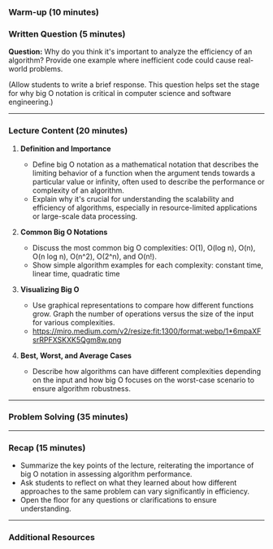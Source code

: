 ### Warm-up (10 minutes)

### Written Question (5 minutes)

**Question:** Why do you think it's important to analyze the efficiency of an algorithm? Provide one example where inefficient code could cause real-world problems.

(Allow students to write a brief response. This question helps set the stage for why big O notation is critical in computer science and software engineering.)

---

### Lecture Content (20 minutes)

1. **Definition and Importance**

   - Define big O notation as a mathematical notation that describes the limiting behavior of a function when the argument tends towards a particular value or infinity, often used to describe the performance or complexity of an algorithm.
   - Explain why it's crucial for understanding the scalability and efficiency of algorithms, especially in resource-limited applications or large-scale data processing.

2. **Common Big O Notations**

   - Discuss the most common big O complexities: O(1), O(log n), O(n), O(n log n), O(n^2), O(2^n), and O(n!).
   - Show simple algorithm examples for each complexity: constant time, linear time, quadratic time

3. **Visualizing Big O**

   - Use graphical representations to compare how different functions grow. Graph the number of operations versus the size of the input for various complexities.
   - https://miro.medium.com/v2/resize:fit:1300/format:webp/1*6mpaXFsrRPFXSKXK5Qgm8w.png

4. **Best, Worst, and Average Cases**
   - Describe how algorithms can have different complexities depending on the input and how big O focuses on the worst-case scenario to ensure algorithm robustness.

---

### Problem Solving (35 minutes)

---

### Recap (15 minutes)

- Summarize the key points of the lecture, reiterating the importance of big O notation in assessing algorithm performance.
- Ask students to reflect on what they learned about how different approaches to the same problem can vary significantly in efficiency.
- Open the floor for any questions or clarifications to ensure understanding.

---

### Additional Resources
